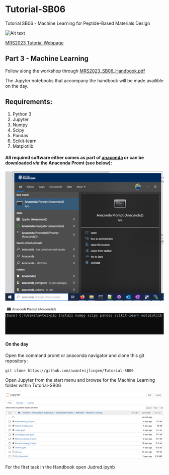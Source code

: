 # Tutorial-SB06
Tutorial SB06 - Machine Learning for Peptide-Based Materials Design


![Alt text](https://www.mrs.org/images/default-source/meetings-exhibits/spring-meetings/spring-2023/s23-landing-bannerd3b43693c9d76e4e916fff0000759bd3.jpg)

[MRS2023 Tutorial Webpage](https://www.mrs.org/meetings-events/spring-meetings-exhibits/2023-mrs-spring-meeting/call-for-papers/tutorial-sessions-detail/2023_mrs_spring_meeting/sb06/tutorial-sb06-machine-learning-for-peptide-based-materials-design)


## Part 3 - Machine Learning

Follow along the workshop through [MRS2023_SB06_Handbook.pdf](https://github.com/avanteijlingen/Tutorial-SB06/blob/main/MRS2023_SB06_Handbook.pdf)

The Jupyter notebooks that accompany the handbook will be made availible on the day.

## Requirements:

1. Python 3
1. Jupyter
1. Numpy
1. Scipy
1. Pandas
1. Scikit-learn
1. Matplotlib


#### All required software either comes as part of  [anaconda](https://www.anaconda.com/) or can be downloaded *via* the Anaconda Promt (see below):

![Alt text](Images/OpenAnaconda.png)

![Alt text](Images/extrainstall.png)

#### On the day

Open the command promt or anaconda navigator and clone this git repository:
```
git clone https://github.com/avanteijlingen/Tutorial-SB06
```
Open Jupyter from the start menu and browse for the Machine Learning folder within Tutorial-SB06

![Alt text](Images/BrowserJupyter.PNG)

For the first task in the Handbook open Judred.ipynb




